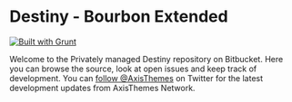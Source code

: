 # Destiny - Bourbon Extended ##
[![Built with Grunt](https://cdn.gruntjs.com/builtwith.png)](http://gruntjs.com/)

Welcome to the Privately managed Destiny repository on Bitbucket. Here you can browse the source, look at open issues and keep track of development. You can [follow @AxisThemes](https://twitter.com/AxisThemes) on Twitter for the latest development updates from AxisThemes Network.
